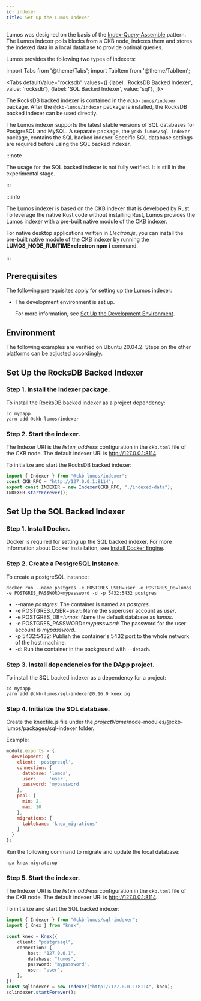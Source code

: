 ```yaml
---
id: indexer
title: Set Up the Lumos Indexer
---
```

Lumos was designed on the basis of the [Index-Query-Assemble](https://docs.nervos.org/docs/reference/cell#index-query-assemble-pattern) pattern. The Lumos indexer polls blocks from a CKB node, indexes them and stores the indexed data in a local database to provide optimal queries.

<!--Dapps built with Lumos must have an indexer configured and running.-->

Lumos provides the following two types of indexers:

import Tabs from '@theme/Tabs';
import TabItem from '@theme/TabItem';

<Tabs
  defaultValue="rocksdb"
  values={[
    {label: 'RocksDB Backed Indexer', value: 'rocksdb'},
    {label: 'SQL Backed Indexer', value: 'sql'},
  ]}>
<TabItem value="rocksdb"><p>The RocksDB backed indexer is contained in the  <code>@ckb-lumos/indexer</code> package. After the <code>@ckb-lumos/indexer</code> package is installed, the RocksDB backed indexer can be used directly.</p>

</TabItem>
    <TabItem value="sql"><p>The Lumos indexer supports the latest stable versions of SQL databases for PostgreSQL and MySQL. A separate package, the <code>@ckb-lumos/sql-indexer</code> package, contains the SQL backed indexer. Specific SQL database settings are required before using the SQL backed indexer.</p>

:::note

The usage for the SQL backed indexer is not fully verified. It is still in the experimental stage.

:::

</TabItem>
</Tabs>

<!--Note this issue is actually caused since we are still leveraging the old native node module solution. We are also evaluating other solutions, such as [N-API](https://medium.com/@atulanand94/beginners-guide-to-writing-nodejs-addons-using-c-and-n-api-node-addon-api-9b3b718a9a7f), which is based on a stable API, so there is no need to recompile everything for a different Node.js version. We do hope that in later versions, we can convert to N-API so there is not need to deal with inconsistent module versions.-->

:::info

The Lumos indexer is based on the CKB indexer that is developed by Rust. To leverage the native Rust code without installing Rust, Lumos provides the Lumos indexer with a pre-built native module of the CKB indexer.

For native desktop applications written in *Electron.js*, you can install the pre-built native module of the CKB indexer by running the <b>LUMOS_NODE_RUNTIME=electron npm i</b> command.

:::

## Prerequisites

The following prerequisites apply for setting up the Lumos indexer:

- The development environment is set up. 

  For more information, see [Set Up the Development Environment](../preparation/setupsystem).

## Environment

The following examples are verified on Ubuntu 20.04.2. Steps on the other platforms can be adjusted accordingly.

## Set Up the RocksDB Backed Indexer

### Step 1. Install the indexer package.

To install the RocksDB backed indexer as a project dependency:

```shell
cd mydapp
yarn add @ckb-lumos/indexer
```

### Step 2. Start the indexer.

The Indexer URI is the <var>listen_address</var> configuration in the `ckb.toml` file of the CKB node. The default indexer URI is http://127.0.0.1:8114.

To initialize and start the RocksDB backed indexer:

```typescript
import { Indexer } from "@ckb-lumos/indexer";
const CKB_RPC = "http://127.0.0.1:8114";
export const INDEXER = new Indexer(CKB_RPC, "./indexed-data");
INDEXER.startForever();
```

## Set Up the SQL Backed Indexer

### Step 1. Install Docker.

Docker is required for setting up the SQL backed indexer. For more information about Docker installation, see [Install Docker Engine](https://docs.docker.com/engine/install/).

### Step 2. Create a PostgreSQL instance.

To create a postgreSQL instance: 

```shell
docker run --name postgres -e POSTGRES_USER=user -e POSTGRES_DB=lumos -e POSTGRES_PASSWORD=mypassword -d -p 5432:5432 postgres
```

- --name <var>postgres</var>: The container is named as <var>postgres</var>.
- -e POSTGRES_USER=<var>user</var>: Name the superuser account as <var>user</var>.
-  -e POSTGRES_DB=<var>lumos</var>: Name the default database as <var>lumos</var>.
- -e POSTGRES_PASSWORD=<var>mypassword</var>: The password for the user account is <var>mypassword</var>.
- -p 5432:5432: Publish the container's 5432 port to the whole network of the host machine.
- -d: Run the container in the background with `--detach`.

### Step 3. Install dependencies for the DApp project.

To install the SQL backed indexer as a dependency for a project:

```shell
cd mydapp
yarn add @ckb-lumos/sql-indexer@0.16.0 knex pg
```

### Step 4. Initialize the SQL database.

Create the knexfile.js file under the <var>projectName</var>/node-modules/@ckb-lumos/packages/sql-indexer folder.

Example:

```javascript title="mydapp/node-modules/@ckb-lumos/packages/sql-indexer/knexfile.js"
module.exports = {
  development: {
    client: 'postgresql',
    connection: {
      database: 'lumos',
      user:     'user',
      password: 'mypassword'
    },
    pool: {
      min: 2,
      max: 10
    },
    migrations: {
      tableName: 'knex_migrations'
    }
  }
};
```

Run the following command to migrate and update the local database:

```
npx knex migrate:up
```

### Step 5. Start the indexer.

The Indexer URI is the <var>listen_address</var> configuration in the `ckb.toml` file of the CKB node. The default indexer URI is http://127.0.0.1:8114.

To initialize and start the SQL backed indexer:

```typescript
import { Indexer } from "@ckb-lumos/sql-indexer";
import { Knex } from "knex";

const knex = Knex({
	client: "postgresql",
	connection: {
  		host: "127.0.0.1",
  		database: "lumos",
  		password: "mypassword",
  		user: "user",
  	},
});
const sqlindexer = new Indexer("http://127.0.0.1:8114", knex);
sqlindexer.startForever();
```

<!--Electron has a different application binary interface (ABI) from a given Node.js binary, that will cause different Node.js version errors for Electron applications. So the pre-built native module of the CKB indexer needs to be used.-->

<!--First, we do provide pre-built binaries linked with electron's node version.-->

<!--Install npm dependencies in your Electron app to make sure the pre-built native modules compiled for Electron to be downloaded.-->

<!--You can also follow the [steps](https://neon-bindings.com/docs/electron-apps) in Neon's documentation to rebuild the modules.--><!--Note: This workaround requires to install Rust on the system.-->